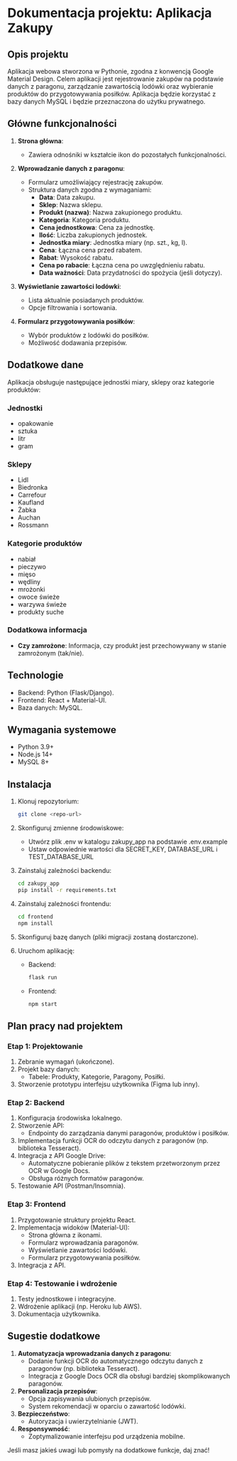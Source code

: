 # Dokumentacja projektu: Aplikacja Zakupy

## Opis projektu

Aplikacja webowa stworzona w Pythonie, zgodna z konwencją Google Material Design. Celem aplikacji jest rejestrowanie zakupów na podstawie danych z paragonu, zarządzanie zawartością lodówki oraz wybieranie produktów do przygotowywania posiłków. Aplikacja będzie korzystać z bazy danych MySQL i będzie przeznaczona do użytku prywatnego.

## Główne funkcjonalności

1. **Strona główna**:

   - Zawiera odnośniki w kształcie ikon do pozostałych funkcjonalności.

2. **Wprowadzanie danych z paragonu**:

   - Formularz umożliwiający rejestrację zakupów.
   - Struktura danych zgodna z wymaganiami:
     - **Data**: Data zakupu.
     - **Sklep**: Nazwa sklepu.
     - **Produkt (nazwa)**: Nazwa zakupionego produktu.
     - **Kategoria**: Kategoria produktu.
     - **Cena jednostkowa**: Cena za jednostkę.
     - **Ilość**: Liczba zakupionych jednostek.
     - **Jednostka miary**: Jednostka miary (np. szt., kg, l).
     - **Cena**: Łączna cena przed rabatem.
     - **Rabat**: Wysokość rabatu.
     - **Cena po rabacie**: Łączna cena po uwzględnieniu rabatu.
     - **Data ważności**: Data przydatności do spożycia (jeśli dotyczy).

3. **Wyświetlanie zawartości lodówki**:

   - Lista aktualnie posiadanych produktów.
   - Opcje filtrowania i sortowania.

4. **Formularz przygotowywania posiłków**:

   - Wybór produktów z lodówki do posiłków.
   - Możliwość dodawania przepisów.

## Dodatkowe dane

Aplikacja obsługuje następujące jednostki miary, sklepy oraz kategorie produktów:

### Jednostki
- opakowanie
- sztuka
- litr
- gram

### Sklepy
- Lidl
- Biedronka
- Carrefour
- Kaufland
- Żabka
- Auchan
- Rossmann

### Kategorie produktów
- nabiał
- pieczywo
- mięso
- wędliny
- mrożonki
- owoce świeże
- warzywa świeże
- produkty suche

### Dodatkowa informacja
- **Czy zamrożone**: Informacja, czy produkt jest przechowywany w stanie zamrożonym (tak/nie).

## Technologie

- Backend: Python (Flask/Django).
- Frontend: React + Material-UI.
- Baza danych: MySQL.

## Wymagania systemowe

- Python 3.9+
- Node.js 14+
- MySQL 8+

## Instalacja

1. Klonuj repozytorium:

   ```bash
   git clone <repo-url>
   ```

2. Skonfiguruj zmienne środowiskowe:
   - Utwórz plik .env w katalogu zakupy_app na podstawie .env.example
   - Ustaw odpowiednie wartości dla SECRET_KEY, DATABASE_URL i TEST_DATABASE_URL

3. Zainstaluj zależności backendu:

   ```bash
   cd zakupy_app
   pip install -r requirements.txt
   ```

4. Zainstaluj zależności frontendu:

   ```bash
   cd frontend
   npm install
   ```

5. Skonfiguruj bazę danych (pliki migracji zostaną dostarczone).

6. Uruchom aplikację:

   - Backend:
     ```bash
     flask run
     ```
   - Frontend:
     ```bash
     npm start
     ```

## Plan pracy nad projektem

### Etap 1: Projektowanie

1. Zebranie wymagań (ukończone).
2. Projekt bazy danych:
   - Tabele: Produkty, Kategorie, Paragony, Posiłki.
3. Stworzenie prototypu interfejsu użytkownika (Figma lub inny).

### Etap 2: Backend

1. Konfiguracja środowiska lokalnego.
2. Stworzenie API:
   - Endpointy do zarządzania danymi paragonów, produktów i posiłków.
3. Implementacja funkcji OCR do odczytu danych z paragonów (np. biblioteka Tesseract).
4. Integracja z API Google Drive:
   - Automatyczne pobieranie plików z tekstem przetworzonym przez OCR w Google Docs.
   - Obsługa różnych formatów paragonów.
5. Testowanie API (Postman/Insomnia).

### Etap 3: Frontend

1. Przygotowanie struktury projektu React.
2. Implementacja widoków (Material-UI):
   - Strona główna z ikonami.
   - Formularz wprowadzania paragonów.
   - Wyświetlanie zawartości lodówki.
   - Formularz przygotowywania posiłków.
3. Integracja z API.

### Etap 4: Testowanie i wdrożenie

1. Testy jednostkowe i integracyjne.
2. Wdrożenie aplikacji (np. Heroku lub AWS).
3. Dokumentacja użytkownika.

## Sugestie dodatkowe

1. **Automatyzacja wprowadzania danych z paragonu**:
   - Dodanie funkcji OCR do automatycznego odczytu danych z paragonów (np. biblioteka Tesseract).
   - Integracja z Google Docs OCR dla obsługi bardziej skomplikowanych paragonów.
2. **Personalizacja przepisów**:
   - Opcja zapisywania ulubionych przepisów.
   - System rekomendacji w oparciu o zawartość lodówki.
3. **Bezpieczeństwo**:
   - Autoryzacja i uwierzytelnianie (JWT).
4. **Responsywność**:
   - Zoptymalizowanie interfejsu pod urządzenia mobilne.

Jeśli masz jakieś uwagi lub pomysły na dodatkowe funkcje, daj znać!

